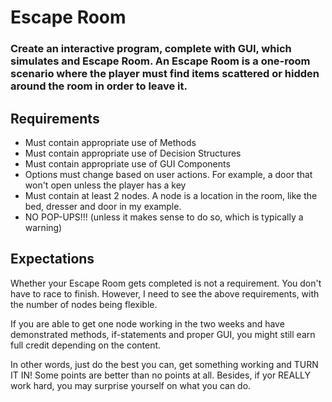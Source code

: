 # Escape Room

### Create an interactive program, complete with GUI, which simulates and Escape Room. An Escape Room is a one-room scenario where the player must find items scattered or hidden around the room in order to leave it.

## Requirements

* Must contain appropriate use of Methods
* Must contain appropriate use of Decision Structures
* Must contain appropriate use of GUI Components
* Options must change based on user actions. For example, a door that won't open unless the player has a key
* Must contain at least 2 nodes. A node is a location in the room, like the bed, dresser and door in my example. 
* NO POP-UPS!!! (unless it makes sense to do so, which is typically a warning)

## Expectations

Whether your Escape Room gets completed is not a requirement. You don't have to race to finish. However, I need to see the above requirements, with the number of nodes being flexible. 

If you are able to get one node working in the two weeks and have demonstrated methods, if-statements and proper GUI, you might still earn full credit depending on the content. 

In other words, just do the best you can, get something working and TURN IT IN! Some points are better than no points at all. Besides, if yor REALLY work hard, you may surprise yourself on what you can do.
 